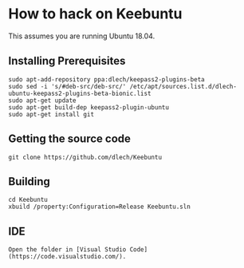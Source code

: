 How to hack on Keebuntu
=======================

This assumes you are running Ubuntu 18.04.

## Installing Prerequisites

    sudo apt-add-repository ppa:dlech/keepass2-plugins-beta
    sudo sed -i 's/#deb-src/deb-src/' /etc/apt/sources.list.d/dlech-ubuntu-keepass2-plugins-beta-bionic.list
    sudo apt-get update
    sudo apt-get build-dep keepass2-plugin-ubuntu
    sudo apt-get install git

## Getting the source code

    git clone https://github.com/dlech/Keebuntu

## Building

    cd Keebuntu
    xbuild /property:Configuration=Release Keebuntu.sln

## IDE

    Open the folder in [Visual Studio Code](https://code.visualstudio.com/).
